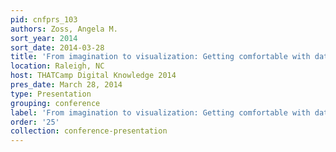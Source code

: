 ```yaml
---
pid: cnfprs_103
authors: Zoss, Angela M.
sort_year: 2014
sort_date: 2014-03-28
title: 'From imagination to visualization: Getting comfortable with data representations'
location: Raleigh, NC
host: THATCamp Digital Knowledge 2014
pres_date: March 28, 2014
type: Presentation
grouping: conference
label: 'From imagination to visualization: Getting comfortable with data representations'
order: '25'
collection: conference-presentation
---
```


